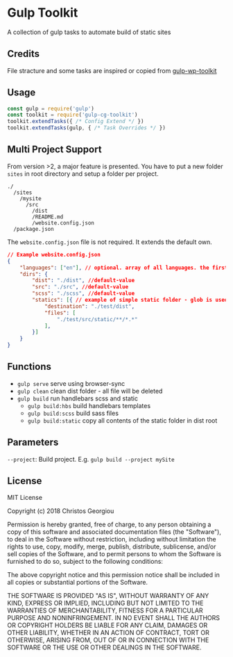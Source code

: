 # Gulp Toolkit

A collection of gulp tasks to automate build of static sites

## Credits

File stracture and some tasks are inspired or copied from [gulp-wp-toolkit](https://github.com/craigsimps/gulp-wp-toolkit)

## Usage

```` js
const gulp = require('gulp')
const toolkit = require('gulp-cg-toolkit')
toolkit.extendTasks({ /* Config Extend */ })
toolkit.extendTasks(gulp, { /* Task Overrides */ })
````

## Multi Project Support

From version >2, a major feature is presented. You have to put a new folder `sites` in root directory and setup a folder per project.

````script
./
  /sites
    /mysite
      /src
        /dist
        /README.md
        /website.config.json
  /package.json
````

The `website.config.json` file is not required. It extends the default own.

````json
// Example website.config.json
{
    "languages": ["en"], // optional. array of all languages. the first is default
    "dirs": {
        "dist": "./dist", //default-value
        "src": "./src", //default-value
        "scss": "./scss", //default-value
        "statics": [{ // example of simple static folder - glob is used
            "destination": "./test/dist",
            "files": [
                "./test/src/static/**/*.*"
            ],
        }]
    }
}
````

## Functions

- `gulp serve` serve using browser-sync
- `gulp clean` clean dist folder - all file will be deleted
- `gulp build` run handlebars scss and static
  - `gulp build:hbs` build handlebars templates
  - `gulp build:scss` build sass files
  - `gulp build:static` copy all contents of the static folder in dist root

## Parameters

`--project`: Build project. E.g. `gulp build --project mySite`

## License

MIT License

Copyright (c) 2018 Christos Georgiou

Permission is hereby granted, free of charge, to any person obtaining a copy
of this software and associated documentation files (the "Software"), to deal
in the Software without restriction, including without limitation the rights
to use, copy, modify, merge, publish, distribute, sublicense, and/or sell
copies of the Software, and to permit persons to whom the Software is
furnished to do so, subject to the following conditions:

The above copyright notice and this permission notice shall be included in all
copies or substantial portions of the Software.

THE SOFTWARE IS PROVIDED "AS IS", WITHOUT WARRANTY OF ANY KIND, EXPRESS OR
IMPLIED, INCLUDING BUT NOT LIMITED TO THE WARRANTIES OF MERCHANTABILITY,
FITNESS FOR A PARTICULAR PURPOSE AND NONINFRINGEMENT. IN NO EVENT SHALL THE
AUTHORS OR COPYRIGHT HOLDERS BE LIABLE FOR ANY CLAIM, DAMAGES OR OTHER
LIABILITY, WHETHER IN AN ACTION OF CONTRACT, TORT OR OTHERWISE, ARISING FROM,
OUT OF OR IN CONNECTION WITH THE SOFTWARE OR THE USE OR OTHER DEALINGS IN THE
SOFTWARE.
